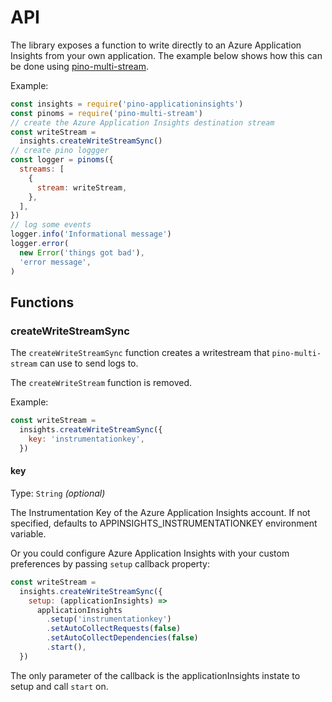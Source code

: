 # API

The library exposes a function to write directly to an Azure Application Insights from your own application. The example below shows how this can be done using [pino-multi-stream](https://github.com/pinojs/pino-multi-stream).

Example:

```js
const insights = require('pino-applicationinsights')
const pinoms = require('pino-multi-stream')
// create the Azure Application Insights destination stream
const writeStream =
  insights.createWriteStreamSync()
// create pino loggger
const logger = pinoms({
  streams: [
    {
      stream: writeStream,
    },
  ],
})
// log some events
logger.info('Informational message')
logger.error(
  new Error('things got bad'),
  'error message',
)
```

## Functions

### createWriteStreamSync

The `createWriteStreamSync` function creates a writestream that `pino-multi-stream` can use to send logs to.

The `createWriteStream` function is removed.

Example:

```js
const writeStream =
  insights.createWriteStreamSync({
    key: 'instrumentationkey',
  })
```

#### key

Type: `String` _(optional)_

The Instrumentation Key of the Azure Application Insights account. If not specified, defaults to APPINSIGHTS_INSTRUMENTATIONKEY environment variable.

Or you could configure Azure Application Insights with your custom preferences by passing `setup` callback property:

```js
const writeStream =
  insights.createWriteStreamSync({
    setup: (applicationInsights) =>
      applicationInsights
        .setup('instrumentationkey')
        .setAutoCollectRequests(false)
        .setAutoCollectDependencies(false)
        .start(),
  })
```

The only parameter of the callback is the applicationInsights instate to setup and call `start` on.
